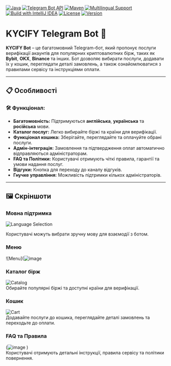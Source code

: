 [![Java](https://img.shields.io/badge/Java-11-blue?style=flat-square&logo=java)](https://www.java.com/)
[![Telegram Bot API](https://img.shields.io/badge/Telegram%20Bot%20API-5.7-blue?style=flat-square&logo=telegram)](https://core.telegram.org/bots/api)
[![Maven](https://img.shields.io/badge/Maven-3.8.6-orange?style=flat-square&logo=apache-maven)](https://maven.apache.org/)
[![Multilingual Support](https://img.shields.io/badge/Multilingual-English%2C%20Ukrainian%2C%20Russian-green?style=flat-square)](https://github.com/)
[![Build with IntelliJ IDEA](https://img.shields.io/badge/IDE-IntelliJ%20IDEA-blueviolet?style=flat-square&logo=intellij-idea)](https://www.jetbrains.com/idea/)
[![License](https://img.shields.io/badge/License-MIT-green?style=flat-square)](https://opensource.org/licenses/MIT)
[![Version](https://img.shields.io/badge/Version-1.0.0-brightgreen?style=flat-square)](https://github.com/)


# KYCIFY Telegram Bot 🚀  

**KYCIFY Bot** – це багатомовний Telegram-бот, який пропонує послуги верифікації акаунтів для популярних криптовалютних бірж, таких як **Bybit**, **OKX**, **Binance** та інших. Бот дозволяє вибирати послуги, додавати їх у кошик, переглядати деталі замовлень, а також ознайомлюватися з правилами сервісу та інструкціями оплати.  

---

## 📋 **Особливості**

### 🛠️ **Функціонал:**
- **Багатомовність:** Підтримуються **англійська**, **українська** та **російська** мови.  
- **Каталог послуг:** Легко вибирайте біржі та країни для верифікації.  
- **Функціонал кошика:** Зберігайте, переглядайте та оплачуйте обрані послуги.  
- **Адмін-інтеграція:** Замовлення та підтвердження оплат автоматично відправляються адміністраторам.  
- **FAQ та Політики:** Користувачі отримують чіткі правила, гарантії та умови надання послуг.  
- **Відгуки:** Кнопка для переходу до каналу відгуків.  
- **Гнучке управління:** Можливість підтримки кількох адміністраторів.

---

## 🖼️ **Скріншоти**  

### **Мовна підтримка**  
![Language Selection](![image](https://github.com/user-attachments/assets/c9a224cf-462f-4239-b754-86d338d7546a))

Користувачі можуть вибрати зручну мову для взаємодії з ботом.

### **Меню**  
![Menu](![image](![image](https://github.com/user-attachments/assets/8804c903-9ca6-4391-a8bb-48d79fb68f43))



### **Каталог бірж**  
![Catalog](![image](https://github.com/user-attachments/assets/9001861e-04a5-4255-8a7b-fedbbf92dcd9))  
Обирайте популярні біржі та доступні країни для верифікації.

### **Кошик**  
![Cart](![image](https://github.com/user-attachments/assets/7e9cdec6-cb00-40c7-856a-630d54544753))  
Додавайте послуги до кошика, переглядайте деталі замовлень та переходьте до оплати.

### **FAQ та Правила**  
(![image](https://github.com/user-attachments/assets/d0ae358f-9a70-4395-9205-a11ef1cc496e)
)  
Користувачі отримують детальні інструкції, правила сервісу та політики повернення.




